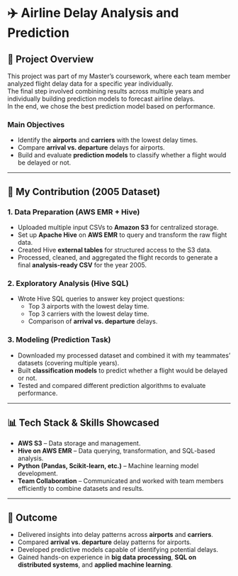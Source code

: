 # ✈️ Airline Delay Analysis and Prediction

## 📌 Project Overview
This project was part of my Master’s coursework, where each team member analyzed flight delay data for a specific year individually.  
The final step involved combining results across multiple years and individually building prediction models to forecast airline delays.  
In the end, we chose the best prediction model based on performance.

### Main Objectives
- Identify the **airports** and **carriers** with the lowest delay times.  
- Compare **arrival vs. departure** delays for airports.  
- Build and evaluate **prediction models** to classify whether a flight would be delayed or not.  

---

## 🔧 My Contribution (2005 Dataset)

### 1. Data Preparation (AWS EMR + Hive)
- Uploaded multiple input CSVs to **Amazon S3** for centralized storage.  
- Set up **Apache Hive** on **AWS EMR** to query and transform the raw flight data.  
- Created Hive **external tables** for structured access to the S3 data.  
- Processed, cleaned, and aggregated the flight records to generate a final **analysis-ready CSV** for the year 2005.  

### 2. Exploratory Analysis (Hive SQL)
- Wrote Hive SQL queries to answer key project questions:
  - Top 3 airports with the lowest delay time.  
  - Top 3 carriers with the lowest delay time.  
  - Comparison of **arrival vs. departure** delays.  

### 3. Modeling (Prediction Task)
- Downloaded my processed dataset and combined it with my teammates’ datasets (covering multiple years).  
- Built **classification models** to predict whether a flight would be delayed or not.  
- Tested and compared different prediction algorithms to evaluate performance.  

---

## 📊 Tech Stack & Skills Showcased
- **AWS S3** – Data storage and management.  
- **Hive on AWS EMR** – Data querying, transformation, and SQL-based analysis.  
- **Python (Pandas, Scikit-learn, etc.)** – Machine learning model development.  
- **Team Collaboration** – Communicated and worked with team members efficiently to combine datasets and results.

---

## 🚀 Outcome
- Delivered insights into delay patterns across **airports** and **carriers**.  
- Compared **arrival vs. departure** delay patterns for airports.  
- Developed predictive models capable of identifying potential delays.  
- Gained hands-on experience in **big data processing**, **SQL on distributed systems**, and **applied machine learning**.  


